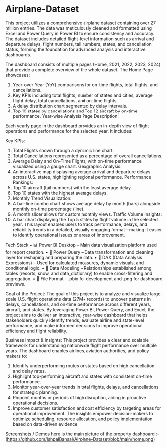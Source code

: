 # Airplane-Dataset
This project utilizes a comprehensive airplane dataset containing over 27 million entries. The data was meticulously cleaned and formatted using Excel and Power Query in Power BI to ensure consistency and accuracy. The dataset includes detailed flight-level information such as arrival and departure delays, flight numbers, tail numbers, states, and cancellation status, forming the foundation for advanced analysis and interactive dashboards.

The dashboard consists of multiple pages (Home, 2021, 2022, 2023, 2024) that provide a complete overview of the whole dataset.
The Home Page showcases:
1. Year-over-Year (YoY) comparisons for on-time flights, total flights, and cancellations.
2. Key KPIs including total flights, number of states and cities, average flight delay, total cancellations, and on-time flights.
3. A delay distribution chart segmented by delay intervals.
4. Top 10 states by cancellations and Top 12 aircraft by on-time performance.
Year-wise Analysis Page Description:

Each yearly page in the dashboard provides an in-depth view of flight operations and performance for the selected year. It includes:

Key KPIs:
1. Total Flights shown through a dynamic line chart.
2. Total Cancellations represented as a percentage of overall cancellations.
3. Average Delay and On-Time Flights, with on-time performance visualized using a gauge chart.
Geographic Analysis:
1. An interactive map displaying average arrival and departure delays across U.S. states, highlighting regional performance.
Performance Rankings:
1. Top 10 aircraft (tail numbers) with the least average delay.
2. Top 10 states with the highest average delays.
3. Monthly Trend Visualization:
4. A bar-line combo chart shows average delay by month (bars) alongside monthly on-time percentage (line).
5. A month slicer allows for custom monthly views.
Traffic Volume Insights:
1. A bar chart displaying the Top 5 states by flight volume in the selected year.
This layout enables users to track performance, delays, and reliability trends in a detailed, visually engaging format—making it easier to identify operational issues or areas of improvement.

Tech Stack • 📊 Power BI Desktop – Main data visualization platform used for report creation. • 📂 Power Query – Data transformation and cleaning layer for reshaping and preparing the data. • 🧠 DAX (Data Analysis Expressions) – Used for calculated measures, dynamic visuals, and conditional logic. • 📝 Data Modeling – Relationships established among tables (resorts, snow, and data_dictionary) to enable cross-filtering and aggregation. • 📁 File Format – .pbix for development and .png for dashboard previews.

Goal of the Project:
The goal of this project is to analyze and visualize large-scale U.S. flight operations data (27M+ records) to uncover patterns in delays, cancellations, and on-time performance across different years, aircraft, and states. By leveraging Power BI, Power Query, and Excel, the project aims to deliver an interactive, year-wise dashboard that helps stakeholders quickly identify trends, evaluate airline and state-level performance, and make informed decisions to improve operational efficiency and flight reliability.

Business Impact & Insights:
This project provides a clear and scalable framework for understanding nationwide flight performance over multiple years. The dashboard enables airlines, aviation authorities, and policy makers to:
1. Identify underperforming routes or states based on high cancellation and delay rates.
2. Highlight top-performing aircraft and states with consistent on-time performance.
3. Monitor year-over-year trends in total flights, delays, and cancellations for strategic planning.
4. Pinpoint months or periods of high disruption, aiding in proactive operational decisions.
5. Improve customer satisfaction and cost efficiency by targeting areas for operational improvement.
The insights empower decision-makers to optimize scheduling, resource allocation, and policy implementation based on data-driven evidence

Screenshots / Demos here is the main picture of the property dashboard :-
(https://github.com/IshpalBansal/Airplane-Dataset/blob/main/home.png)

